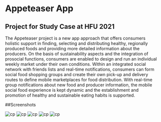 # Appeteaser App
## Project for Study Case at HFU 2021

The Appeteaser project is a new app approach that offers consumers holistic support in finding, 
selecting and distributing healthy, regionally produced foods and providing more detailed information 
about the producers. On the basis of sustainability aspects and the integration of prosocial 
functions, consumers are enabled to design and run an individual weekly market under their own 
conditions. Within an integrated social network with friends lists and real-time notifications, 
consumers can form social food shopping groups and create their own pick-up and delivery routes 
to define mobile marketplaces for food distribution. With real-time group notifications about new 
food and producer information, the mobile social food experience is kept dynamic and the 
establishment and promotion of healthy and sustainable eating habits is supported.

##Screenshots

![cp](assets/screens/1.png)
![cp](assets/screens/2.png)
![cp](assets/screens/3.png)
![cp](assets/screens/4.png)
![cp](assets/screens/5.png)
